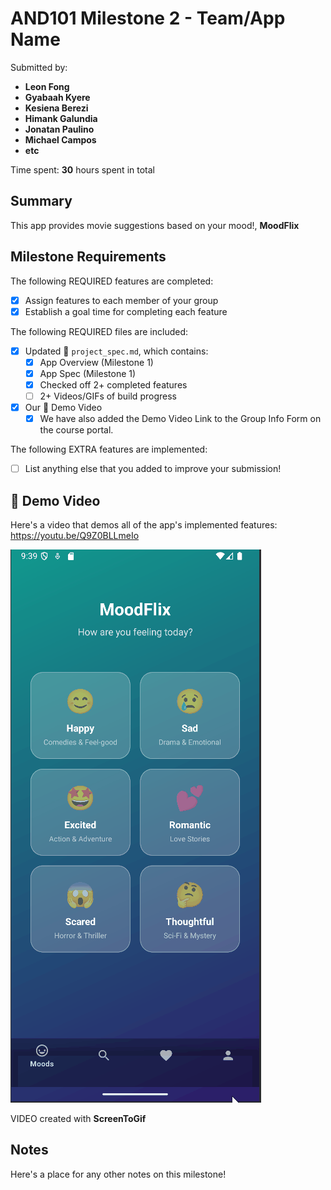 <!-- (This is a comment) INSTRUCTIONS: Go through this page and fill out any **bolded** entries with their correct values.-->

# AND101 Milestone 2 - **Team/App Name**

Submitted by:
- **Leon Fong**
- **Gyabaah Kyere**
- **Kesiena Berezi**
- **Himank Galundia**
- **Jonatan Paulino**
- **Michael Campos**
- **etc**

Time spent: **30** hours spent in total

## Summary

This app provides movie suggestions based on your mood!, **MoodFlix**

## Milestone Requirements

<!-- Please be sure to change the [ ] to [x] for any features you completed.  If a feature is not checked [x], you might miss the points for that item! -->

The following REQUIRED features are completed:

- [X] Assign features to each member of your group
- [X] Establish a goal time for completing each feature

The following REQUIRED files are included:

- [x] Updated 📄 `project_spec.md`, which contains:
  - [x] App Overview (Milestone 1)
  - [x] App Spec (Milestone 1)
  - [x] Checked off 2+ completed features
  - [ ] 2+ Videos/GIFs of build progress

- [x] Our 🎥 Demo Video
  - [x] We have also added the Demo Video Link to the Group Info Form on the course portal.

The following EXTRA features are implemented:

- [ ] List anything else that you added to improve your submission!

## 🎥 Demo Video

Here's a video that demos all of the app's implemented features:
https://youtu.be/Q9Z0BLLmeIo

<img src='MovieSuggestionDemo.gif' title='Video Demo' width='' alt='Video Demo' />

VIDEO created with **ScreenToGif**

## Notes

Here's a place for any other notes on this milestone!
